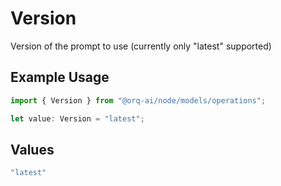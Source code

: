 # Version

Version of the prompt to use (currently only "latest" supported)

## Example Usage

```typescript
import { Version } from "@orq-ai/node/models/operations";

let value: Version = "latest";
```

## Values

```typescript
"latest"
```